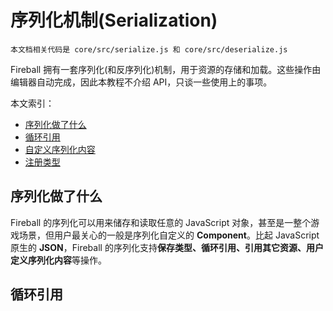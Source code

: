 # 序列化机制(Serialization)

`本文档相关代码是 core/src/serialize.js 和 core/src/deserialize.js`

Fireball 拥有一套序列化(和反序列化)机制，用于资源的存储和加载。这些操作由编辑器自动完成，因此本教程不介绍 API，只谈一些使用上的事项。

本文索引：
- [序列化做了什么](#intro)
- [循环引用](#reference)
- [自定义序列化内容](#customization)
- [注册类型](#type)

## <a name="intro"></a>序列化做了什么

Fireball 的序列化可以用来储存和读取任意的 JavaScript 对象，甚至是一整个游戏场景，但用户最关心的一般是序列化自定义的 **Component**。比起 JavaScript 原生的 **JSON**，Fireball 的序列化支持**保存类型、循环引用、引用其它资源、用户定义序列化内容**等操作。

## <a name="intro"></a>循环引用




